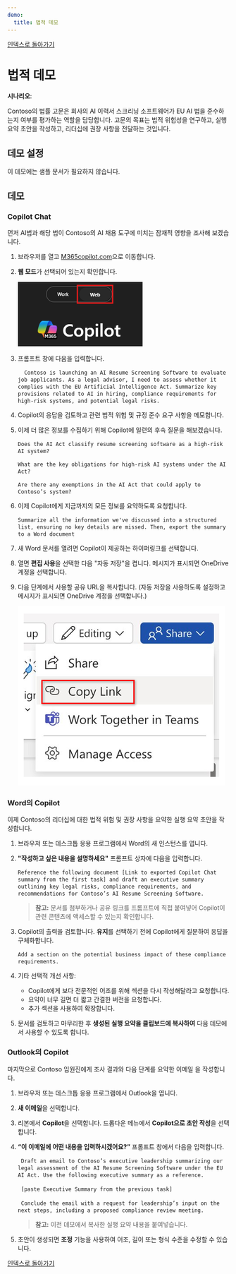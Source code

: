 ```yaml
---
demo:
  title: 법적 데모
---
```


[인덱스로 돌아가기](https://microsoftlearning.github.io/MS-4021-Copilot-Immersion-Experience/)

# 법적 데모

**시나리오**:  

Contoso의 법률 고문은 회사의 AI 이력서 스크리닝 소프트웨어가 EU AI 법을 준수하는지 여부를 평가하는 역할을 담당합니다. 고문의 목표는 법적 위험성을 연구하고, 실행 요약 초안을 작성하고, 리더십에 권장 사항을 전달하는 것입니다.

## 데모 설정

이 데모에는 샘플 문서가 필요하지 않습니다.

## 데모

### Copilot Chat

먼저 AI법과 해당 법이 Contoso의 AI 채용 도구에 미치는 잠재적 영향을 조사해 보겠습니다.

1. 브라우저를 열고 [M365copilot.com](https://m365copilot.com/)으로 이동합니다.

1. **웹 모드**가 선택되어 있는지 확인합니다.

    ![웹 모드 탭을 보여 주는 스크린샷.](../Prompts/Media/web-mode.png)

1. 프롬프트 창에 다음을 입력합니다.

    ```text
      Contoso is launching an AI Resume Screening Software to evaluate job applicants. As a legal advisor, I need to assess whether it complies with the EU Artificial Intelligence Act. Summarize key provisions related to AI in hiring, compliance requirements for high-risk systems, and potential legal risks.
    ```

1. Copilot의 응답을 검토하고 관련 법적 위험 및 규정 준수 요구 사항을 메모합니다.

1. 이제 더 많은 정보를 수집하기 위해 Copilot에 일련의 후속 질문을 해보겠습니다.

    ```text
    Does the AI Act classify resume screening software as a high-risk AI system?
    ```

    ```text
    What are the key obligations for high-risk AI systems under the AI Act?
    ```

    ```text
    Are there any exemptions in the AI Act that could apply to Contoso’s system?
    ```

1. 이제 Copilot에게 지금까지의 모든 정보를 요약하도록 요청합니다.

    ```text
    Summarize all the information we've discussed into a structured list, ensuring no key details are missed. Then, export the summary to a Word document
    ```

1. 새 Word 문서를 열려면 Copilot이 제공하는 하이퍼링크를 선택합니다.

1. 열면 **편집 사용**을 선택한 다음 "자동 저장"을 켭니다. 메시지가 표시되면 OneDrive 계정을 선택합니다.

1. 다음 단계에서 사용할 공유 URL을 복사합니다. (자동 저장을 사용하도록 설정하고 메시지가 표시되면 OneDrive 계정을 선택합니다.)

    ![링크 공유](../Demos/Media/share-menu-with-copy-link-9fd1c60a.png)

### Word의 Copilot

이제 Contoso의 리더십에 대한 법적 위험 및 권장 사항을 요약한 실행 요약 초안을 작성합니다.

1. 브라우저 또는 데스크톱 응용 프로그램에서 Word의 새 인스턴스를 엽니다.

1. **"작성하고 싶은 내용을 설명하세요"** 프롬프트 상자에 다음을 입력합니다.

    ```text
    Reference the following document [Link to exported Copilot Chat summary from the first task] and draft an executive summary outlining key legal risks, compliance requirements, and recommendations for Contoso’s AI Resume Screening Software.
    ```

    > **참고:** 문서를 첨부하거나 공유 링크를 프롬프트에 직접 붙여넣어 Copilot이 관련 콘텐츠에 액세스할 수 있는지 확인합니다.

1. Copilot의 출력을 검토합니다. **유지**를 선택하기 전에 Copilot에게 질문하여 응답을 구체화합니다.

    ```text
    Add a section on the potential business impact of these compliance requirements.
    ```

1. 기타 선택적 개선 사항:

    - Copilot에게 보다 전문적인 어조를 위해 섹션을 다시 작성해달라고 요청합니다.
    - 요약이 너무 길면 더 짧고 간결한 버전을 요청합니다.
    - 추가 섹션을 사용하여 확장합니다.

1. 문서를 검토하고 마무리한 후 **생성된 실행 요약을 클립보드에 복사하여** 다음 데모에서 사용할 수 있도록 합니다.

### Outlook의 Copilot

마지막으로 Contoso 임원진에게 조사 결과와 다음 단계를 요약한 이메일 을 작성합니다.

1. 브라우저 또는 데스크톱 응용 프로그램에서 Outlook을 엽니다.

1. **새 이메일**을 선택합니다.

1. 리본에서 **Copilot**을 선택합니다. 드롭다운 메뉴에서 **Copilot으로 초안 작성**을 선택합니다.

1. **“이 이메일에 어떤 내용을 입력하시겠어요?”** 프롬프트 창에서 다음을 입력합니다.

   ```text
    Draft an email to Contoso’s executive leadership summarizing our legal assessment of the AI Resume Screening Software under the EU AI Act. Use the following executive summary as a reference.

    [paste Executive Summary from the previous task]

    Conclude the email with a request for leadership’s input on the next steps, including a proposed compliance review meeting.
   ```

    > **참고:** 이전 데모에서 복사한 실행 요약 내용을 붙여넣습니다.

1. 초안이 생성되면 **조정** 기능을 사용하여 어조, 길이 또는 형식 수준을 수정할 수 있습니다.

[인덱스로 돌아가기](https://microsoftlearning.github.io/MS-4021-Copilot-Immersion-Experience/)
